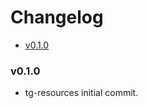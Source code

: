 <!-- START doctoc generated TOC please keep comment here to allow auto update -->
<!-- DON'T EDIT THIS SECTION, INSTEAD RE-RUN doctoc TO UPDATE -->
# Changelog

- [v0.1.0](#v010)

<!-- END doctoc generated TOC please keep comment here to allow auto update -->

### v0.1.0

 * tg-resources initial commit.
